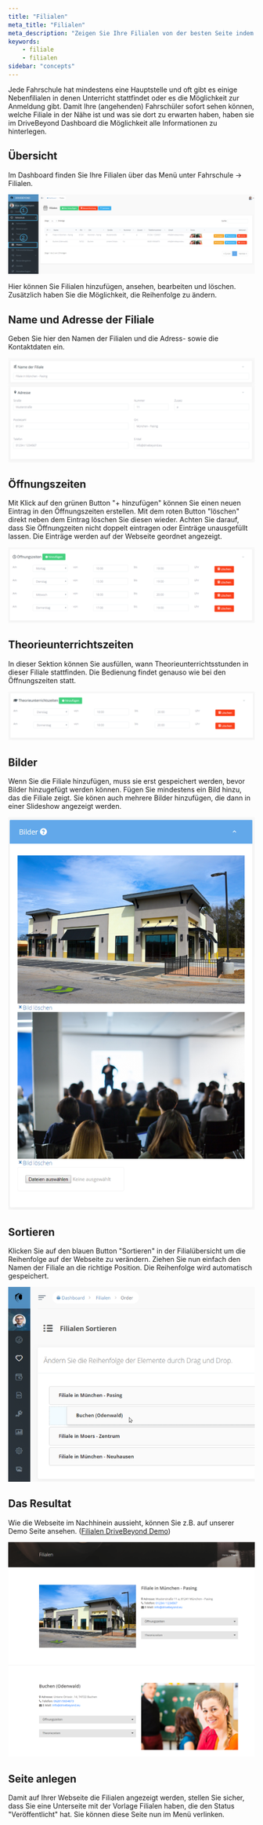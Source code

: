 ```yaml
---
title: "Filialen"
meta_title: "Filialen"
meta_description: "Zeigen Sie Ihre Filialen von der besten Seite indem Sie Bilder, Öffnungszeiten und Theorieunterrichtszeiten veröffentlichen."
keywords:
    - filiale
    - filialen
sidebar: "concepts"
---
```


Jede Fahrschule hat mindestens eine Hauptstelle und oft gibt es einige Nebenfilialen in denen Unterricht stattfindet oder es die Möglichkeit zur Anmeldung gibt. Damit Ihre (angehenden) Fahrschüler sofort sehen können, welche Filiale in der Nähe ist und was sie dort zu erwarten haben, haben sie im DriveBeyond Dashboard die Möglichkeit alle Informationen zu hinterlegen.

## Übersicht

Im Dashboard finden Sie Ihre Filialen über das Menü unter Fahrschule -> Filialen.

![Filialen Uebersicht](../images/concepts/filialen_uebersicht.png)

Hier können Sie Filialen hinzufügen, ansehen, bearbeiten und löschen. Zusätzlich haben Sie die Möglichkeit, die Reihenfolge zu ändern.

## Name und Adresse der Filiale

Geben Sie hier den Namen der Filialen und die Adress- sowie die Kontaktdaten ein.

![Filialen_Details](../images/concepts/filialen-details.png)

## Öffnungszeiten

Mit Klick auf den grünen Button "+ hinzufügen" können Sie einen neuen Eintrag in den Öffnungszeiten erstellen. Mit dem roten Button "löschen" direkt neben dem Eintrag löschen Sie diesen wieder. Achten Sie darauf, dass Sie Öffnungzeiten nicht doppelt eintragen oder Einträge unausgefüllt lassen. Die Einträge werden auf der Webseite geordnet angezeigt.

![Filialen_Oeffnungszeiten](../images/concepts/filialen-oeffnungszeiten.png)

## Theorieunterrichtszeiten

In dieser Sektion können Sie ausfüllen, wann Theorieunterrichtsstunden in dieser Filiale stattfinden. Die Bedienung findet genauso wie bei den Öffnungszeiten statt.

![Filialen_Theoriezeiten](../images/concepts/filialen-theoriezeiten.png)

## Bilder

Wenn Sie die Filiale hinzufügen, muss sie erst gespeichert werden, bevor Bilder hinzugefügt werden können. Fügen Sie mindestens ein Bild hinzu, das die Filiale zeigt. Sie könen auch mehrere Bilder hinzufügen, die dann in einer Slideshow angezeigt werden.

![Filialen_Bilder](../images/concepts/filialen_bilder.png)

## Sortieren

Klicken Sie auf den blauen Button "Sortieren" in der Filialübersicht um die Reihenfolge auf der Webseite zu verändern. Ziehen Sie nun einfach den Namen der Filiale an die richtige Position. Die Reihenfolge wird automatisch gespeichert.

![Filialen_Reihenfolge_Aendern](../images/concepts/sortieren.png)

## Das Resultat

Wie die Webseite im Nachhinein aussieht, können Sie z.B. auf unserer Demo Seite ansehen. ([Filialen DriveBeyond Demo](https://demo.drivebeyond.eu/filialen))

![Filialen Webseite](../images/concepts/filialen_resultat.png)

## Seite anlegen

Damit auf Ihrer Webseite die Filialen angezeigt werden, stellen Sie sicher, dass Sie eine Unterseite mit der Vorlage Filialen haben, die den Status "Veröffentlicht" hat. Sie können diese Seite nun im Menü verlinken.
